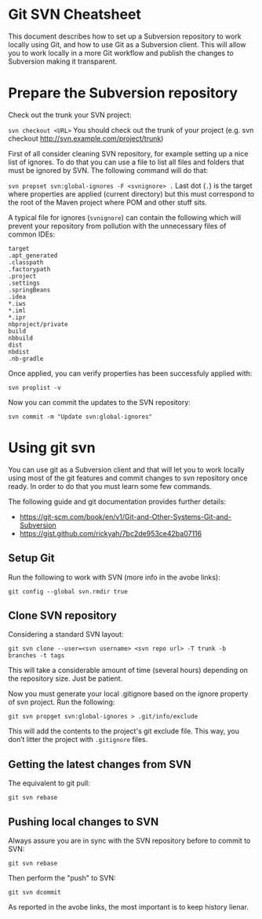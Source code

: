 <!--
    Author: Gerard Bosch (gerard.bosch@gft.com)
    Date: 20/20/2018
-->

# Git SVN Cheatsheet
This document describes how to set up a Subversion repository to work locally using Git, and how to use Git as a Subversion
client. This will allow you to work locally in a more Git workflow and publish the changes to Subversion making it
transparent.

# Prepare the Subversion repository

Check out the trunk your SVN project:

`svn checkout <URL>` You should check out the trunk of your project (e.g. svn checkout
http://svn.example.com/project/trunk)

First of all consider cleaning SVN repository, for example setting up a nice list of ignores. To do that you can use a
file to list all files and folders that must be ignored by SVN. The following command will do that:

`svn propset svn:global-ignores -F <svnignore> .` Last dot (`.`) is the target where properties are applied (current directory)
but this must correspond to the root of the Maven project where POM and other stuff sits.

A typical file for ignores (`svnignore`) can contain the following which will prevent your repository from pollution
with the unnecessary files of common IDEs:

```
target
.apt_generated
.classpath
.factorypath
.project
.settings
.springBeans
.idea
*.iws
*.iml
*.ipr
nbproject/private
build
nbbuild
dist
nbdist
.nb-gradle
```

Once applied, you can verify properties has been successfuly applied with:

`svn proplist -v`

Now you can commit the updates to the SVN repository:

`svn commit -m "Update svn:global-ignores"`


# Using git svn

You can use git as a Subversion client and that will let you to work locally using most of the git features and commit changes to svn repository once ready. In order to do that you must learn some few commands.

The following guide and git documentation provides further details:

- https://git-scm.com/book/en/v1/Git-and-Other-Systems-Git-and-Subversion
- https://gist.github.com/rickyah/7bc2de953ce42ba07116


## Setup Git

Run the following to work with SVN (more info in the avobe links):

`git config --global svn.rmdir true`


## Clone SVN repository

Considering a standard SVN layout:

`git svn clone --user=<svn username> <svn repo url> -T trunk -b branches -t tags`

This will take a considerable amount of time (several hours) depending on the repository size. Just be patient.

Now you must generate your local .gitignore based on the ignore property of svn project. Run the following:

`git svn propget svn:global-ignores > .git/info/exclude`

This will add the contents to the project's git exclude file. This way, you don’t litter the project with `.gitignore` files.


## Getting the latest changes from SVN

The equivalent to git pull:

`git svn rebase`

## Pushing local changes to SVN

Always assure you are in sync with the SVN repository before to commit to SVN:

`git svn rebase`

Then perform the "push" to SVN:

`git svn dcommit`

As reported in the avobe links, the most important is to keep history lienar.
